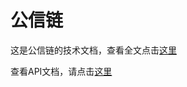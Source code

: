# 公信链

这是公信链的技术文档，查看全文点击[这里](/introduction.md)

查看API文档，请点击[这里](https://github.com/gxchain/Technical-Documents/blob/master/API%20summary.md)

